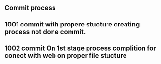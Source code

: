 ## Commit process 
## 1001 commit with propere stucture creating process not done commit.
## 1002 commit On 1st stage process complition for conect with web on proper file stucture